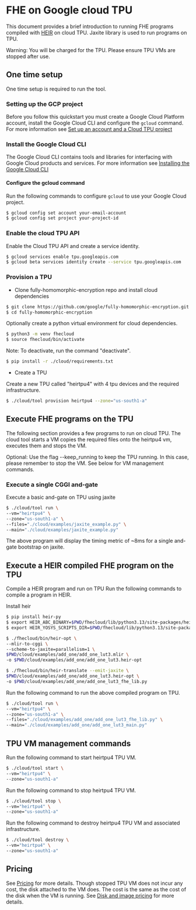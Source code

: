 # FHE on Google cloud TPU

This document provides a brief introduction to running FHE programs compiled
with [HEIR](https://heir.dev) on cloud TPU. Jaxite library is used to run
programs on TPU.

Warning: You will be charged for the TPU. Please ensure TPU VMs are stopped
after use.

## One time setup

One time setup is required to run the tool.

### Setting up the GCP project

Before you follow this quickstart you must create a Google Cloud Platform
account, install the Google Cloud CLI and configure the `gcloud` command. For
more information see
[Set up an account and a Cloud TPU project](https://cloud.google.com/tpu/docs/setup-gcp-account)

### Install the Google Cloud CLI

The Google Cloud CLI contains tools and libraries for interfacing with Google
Cloud products and services. For more information see
[Installing the Google Cloud CLI](https://cloud.google.com/sdk/docs/install)

#### Configure the gcloud command

Run the following commands to configure `gcloud` to use your Google Cloud
project.

```sh
$ gcloud config set account your-email-account
$ gcloud config set project your-project-id
```

### Enable the cloud TPU API

Enable the Cloud TPU API and create a service identity.

```sh
$ gcloud services enable tpu.googleapis.com
$ gcloud beta services identity create --service tpu.googleapis.com
```

### Provision a TPU

- Clone fully-homomorphic-encryption repo and install cloud dependencies

```sh
$ git clone https://github.com/google/fully-homomorphic-encryption.git
$ cd fully-homomorphic-encryption
```

Optionally create a python virtual environment for cloud dependencies.

```sh
$ python3 -m venv fhecloud
$ source fhecloud/bin/activate
```

Note: To deactivate, run the command "deactivate".

```sh
$ pip install -r ./cloud/requirements.txt
```

- Create a TPU

Create a new TPU called "heirtpu4" with 4 tpu devices and the required
infrastructure.

```sh
$ ./cloud/tool provision heirtpu4 --zone="us-south1-a"
```

## Execute FHE programs on the TPU

The following section provides a few programs to run on cloud TPU. The cloud
tool starts a VM copies the required files onto the heirtpu4 vm, executes them
and stops the VM.

Optional: Use the flag --keep_running to keep the TPU running.
In this case, please remember to stop the VM. See below for VM management commands.

### Execute a single CGGI and-gate

Execute a basic and-gate on TPU using jaxite

```sh
$ ./cloud/tool run \
--vm="heirtpu4" \
--zone="us-south1-a" \
--files="./cloud/examples/jaxite_example.py" \
--main="./cloud/examples/jaxite_example.py"
```

The above program will display the timing metric of ~8ms for a single and-gate
bootstrap on jaxite.


## Execute a HEIR compiled FHE program on the TPU

Compile a HEIR program and run on TPU Run the following commands to compile a
program in HEIR.

Install heir

```sh
$ pip install heir-py
$ export HEIR_ABC_BINARY=$PWD/fhecloud/lib/python3.13/site-packages/heir/abc
$ export HEIR_YOSYS_SCRIPTS_DIR=$PWD/fhecloud/lib/python3.13/site-packages/heir/techmaps
```

```sh
$ ./fhecloud/bin/heir-opt \
--mlir-to-cggi \
--scheme-to-jaxite=parallelism=1 \
$PWD/cloud/examples/add_one/add_one_lut3.mlir \
-o $PWD/cloud/examples/add_one/add_one_lut3.heir-opt
```

```sh
$ ./fhecloud/bin/heir-translate --emit-jaxite \
$PWD/cloud/examples/add_one/add_one_lut3.heir-opt \
-o $PWD/cloud/examples/add_one/add_one_lut3_fhe_lib.py
```

Run the following command to run the above compiled program on TPU.

```sh
$ ./cloud/tool run \
--vm="heirtpu4" \
--zone="us-south1-a" \
--files="./cloud/examples/add_one/add_one_lut3_fhe_lib.py" \
--main="./cloud/examples/add_one/add_one_lut3_main.py"
```
## TPU VM management commands

Run the following command to start heirtpu4 TPU VM.

```sh
$ ./cloud/tool start \
--vm="heirtpu4" \
--zone="us-south1-a"
```

Run the following command to stop heirtpu4 TPU VM.

```sh
$ ./cloud/tool stop \
--vm="heirtpu4" \
--zone="us-south1-a"
```

Run the following command to destroy heirtpu4 TPU VM and associated infrastructure.

```sh
$ ./cloud/tool destroy \
--vm="heirtpu4" \
--zone="us-south1-a"
```

## Pricing

See [Pricing](https://cloud.google.com/tpu/pricing) for more details. Though
stopped TPU VM does not incur any cost, the disk attached to the VM does. The
cost is the same as the cost of the disk when the VM is running. See
[Disk and image pricing](https://cloud.google.com/compute/disks-image-pricing#disk)
for more details.
